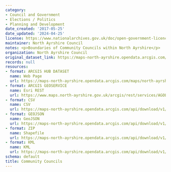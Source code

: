 ```yaml
---
category:
- Council and Government
- Elections / Politics
- Planning and Development
date_created: '2017-05-25'
date_updated: '2024-04-25'
license: https://www.nationalarchives.gov.uk/doc/open-government-licence/version/3/
maintainer: North Ayrshire Council
notes: <p>Boundaries of Community Councils within North Ayrshire</p>
organization: North Ayrshire Council
original_dataset_link: https://maps-north-ayrshire.opendata.arcgis.com/maps/north-ayrshire::community-councils
records: null
resources:
- format: ARCGIS HUB DATASET
  name: Web Page
  url: https://maps-north-ayrshire.opendata.arcgis.com/maps/north-ayrshire::community-councils
- format: ARCGIS GEOSERVICE
  name: Esri REST
  url: https://www.maps.north-ayrshire.gov.uk/arcgis/rest/services/AGOL/Open_Data_Portal/MapServer/9
- format: CSV
  name: CSV
  url: https://maps-north-ayrshire.opendata.arcgis.com/api/download/v1/items/1458fb6cacdd4beeb2076487aac71c8b/csv?layers=9
- format: GEOJSON
  name: GeoJSON
  url: https://maps-north-ayrshire.opendata.arcgis.com/api/download/v1/items/1458fb6cacdd4beeb2076487aac71c8b/geojson?layers=9
- format: ZIP
  name: Shapefile
  url: https://maps-north-ayrshire.opendata.arcgis.com/api/download/v1/items/1458fb6cacdd4beeb2076487aac71c8b/shapefile?layers=9
- format: KML
  name: KML
  url: https://maps-north-ayrshire.opendata.arcgis.com/api/download/v1/items/1458fb6cacdd4beeb2076487aac71c8b/kml?layers=9
schema: default
title: Community Councils
---
```

